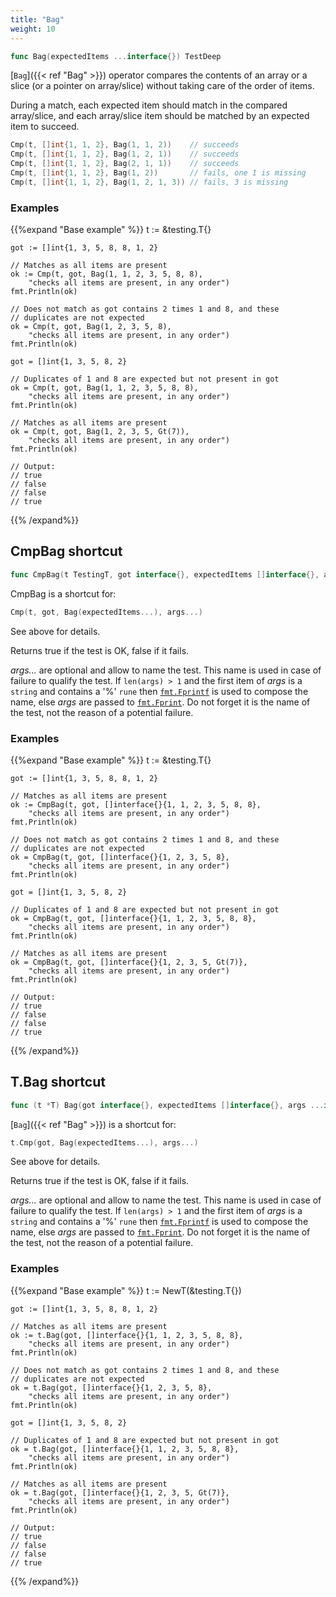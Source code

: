 ```yaml
---
title: "Bag"
weight: 10
---
```


```go
func Bag(expectedItems ...interface{}) TestDeep
```

[`Bag`]({{< ref "Bag" >}}) operator compares the contents of an array or a slice (or a
pointer on array/slice) without taking care of the order of items.

During a match, each expected item should match in the compared
array/slice, and each array/slice item should be matched by an
expected item to succeed.

```go
Cmp(t, []int{1, 1, 2}, Bag(1, 1, 2))    // succeeds
Cmp(t, []int{1, 1, 2}, Bag(1, 2, 1))    // succeeds
Cmp(t, []int{1, 1, 2}, Bag(2, 1, 1))    // succeeds
Cmp(t, []int{1, 1, 2}, Bag(1, 2))       // fails, one 1 is missing
Cmp(t, []int{1, 1, 2}, Bag(1, 2, 1, 3)) // fails, 3 is missing
```


### Examples

{{%expand "Base example" %}}	t := &testing.T{}

	got := []int{1, 3, 5, 8, 8, 1, 2}

	// Matches as all items are present
	ok := Cmp(t, got, Bag(1, 1, 2, 3, 5, 8, 8),
		"checks all items are present, in any order")
	fmt.Println(ok)

	// Does not match as got contains 2 times 1 and 8, and these
	// duplicates are not expected
	ok = Cmp(t, got, Bag(1, 2, 3, 5, 8),
		"checks all items are present, in any order")
	fmt.Println(ok)

	got = []int{1, 3, 5, 8, 2}

	// Duplicates of 1 and 8 are expected but not present in got
	ok = Cmp(t, got, Bag(1, 1, 2, 3, 5, 8, 8),
		"checks all items are present, in any order")
	fmt.Println(ok)

	// Matches as all items are present
	ok = Cmp(t, got, Bag(1, 2, 3, 5, Gt(7)),
		"checks all items are present, in any order")
	fmt.Println(ok)

	// Output:
	// true
	// false
	// false
	// true
{{% /expand%}}
## CmpBag shortcut

```go
func CmpBag(t TestingT, got interface{}, expectedItems []interface{}, args ...interface{}) bool
```

CmpBag is a shortcut for:

```go
Cmp(t, got, Bag(expectedItems...), args...)
```

See above for details.

Returns true if the test is OK, false if it fails.

*args...* are optional and allow to name the test. This name is
used in case of failure to qualify the test. If `len(args) > 1` and
the first item of *args* is a `string` and contains a '%' `rune` then
[`fmt.Fprintf`](https://golang.org/pkg/fmt/#Fprintf) is used to compose the name, else *args* are passed to
[`fmt.Fprint`](https://golang.org/pkg/fmt/#Fprint). Do not forget it is the name of the test, not the
reason of a potential failure.


### Examples

{{%expand "Base example" %}}	t := &testing.T{}

	got := []int{1, 3, 5, 8, 8, 1, 2}

	// Matches as all items are present
	ok := CmpBag(t, got, []interface{}{1, 1, 2, 3, 5, 8, 8},
		"checks all items are present, in any order")
	fmt.Println(ok)

	// Does not match as got contains 2 times 1 and 8, and these
	// duplicates are not expected
	ok = CmpBag(t, got, []interface{}{1, 2, 3, 5, 8},
		"checks all items are present, in any order")
	fmt.Println(ok)

	got = []int{1, 3, 5, 8, 2}

	// Duplicates of 1 and 8 are expected but not present in got
	ok = CmpBag(t, got, []interface{}{1, 1, 2, 3, 5, 8, 8},
		"checks all items are present, in any order")
	fmt.Println(ok)

	// Matches as all items are present
	ok = CmpBag(t, got, []interface{}{1, 2, 3, 5, Gt(7)},
		"checks all items are present, in any order")
	fmt.Println(ok)

	// Output:
	// true
	// false
	// false
	// true
{{% /expand%}}
## T.Bag shortcut

```go
func (t *T) Bag(got interface{}, expectedItems []interface{}, args ...interface{}) bool
```

[`Bag`]({{< ref "Bag" >}}) is a shortcut for:

```go
t.Cmp(got, Bag(expectedItems...), args...)
```

See above for details.

Returns true if the test is OK, false if it fails.

*args...* are optional and allow to name the test. This name is
used in case of failure to qualify the test. If `len(args) > 1` and
the first item of *args* is a `string` and contains a '%' `rune` then
[`fmt.Fprintf`](https://golang.org/pkg/fmt/#Fprintf) is used to compose the name, else *args* are passed to
[`fmt.Fprint`](https://golang.org/pkg/fmt/#Fprint). Do not forget it is the name of the test, not the
reason of a potential failure.


### Examples

{{%expand "Base example" %}}	t := NewT(&testing.T{})

	got := []int{1, 3, 5, 8, 8, 1, 2}

	// Matches as all items are present
	ok := t.Bag(got, []interface{}{1, 1, 2, 3, 5, 8, 8},
		"checks all items are present, in any order")
	fmt.Println(ok)

	// Does not match as got contains 2 times 1 and 8, and these
	// duplicates are not expected
	ok = t.Bag(got, []interface{}{1, 2, 3, 5, 8},
		"checks all items are present, in any order")
	fmt.Println(ok)

	got = []int{1, 3, 5, 8, 2}

	// Duplicates of 1 and 8 are expected but not present in got
	ok = t.Bag(got, []interface{}{1, 1, 2, 3, 5, 8, 8},
		"checks all items are present, in any order")
	fmt.Println(ok)

	// Matches as all items are present
	ok = t.Bag(got, []interface{}{1, 2, 3, 5, Gt(7)},
		"checks all items are present, in any order")
	fmt.Println(ok)

	// Output:
	// true
	// false
	// false
	// true
{{% /expand%}}
